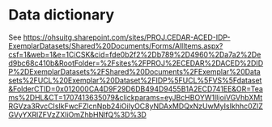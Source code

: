 # Data dictionary


See https://ohsuitg.sharepoint.com/sites/PROJ.CEDAR-ACED-IDP-ExemplarDatasets/Shared%20Documents/Forms/AllItems.aspx?csf=1&web=1&e=1CiCSK&cid=fde0b2f2%2Db789%2D4960%2Da7a2%2Ded9bc68c410b&RootFolder=%2Fsites%2FPROJ%2ECEDAR%2DACED%2DIDP%2DExemplarDatasets%2FShared%20Documents%2FExemplar%20Datasets%2FUCL%20Exemplar%20Dataset%2FIDP%5FUCL%5FVS%5Fdataset&FolderCTID=0x012000CA4D9F29D6DB494D9455B1A2ECD741EE&OR=Teams%2DHL&CT=1707413635079&clickparams=eyJBcHBOYW1lIjoiVGVhbXMtRGVza3RvcCIsIkFwcFZlcnNpb24iOiIyOC8yNDAxMDQxNzUwMyIsIkhhc0ZlZGVyYXRlZFVzZXIiOmZhbHNlfQ%3D%3D
